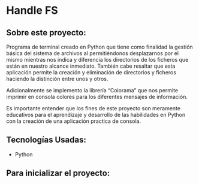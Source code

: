 # Handle FS

## Sobre este proyecto:

Programa de terminal creado en Python que tiene como finalidad la gestión básica del sistema de archivos al permitiéndonos desplazarnos por el mismo mientras nos indica y diferencia los directorios de los ficheros que están en nuestro alcance inmediato. También cabe resaltar que esta aplicación permite la creación y eliminación de directorios y ficheros haciendo la distinción entre unos y otros.

Adicionalmente se implemento la librería “Colorama” que nos permite imprimir en consola colores para los diferentes mensajes de información.

Es importante entender que los fines de este proyecto son meramente educativos para el aprendizaje y desarrollo de las habilidades en Python con la creación de una aplicación practica de consola.

## Tecnologías Usadas:

- Python

## Para inicializar el proyecto: